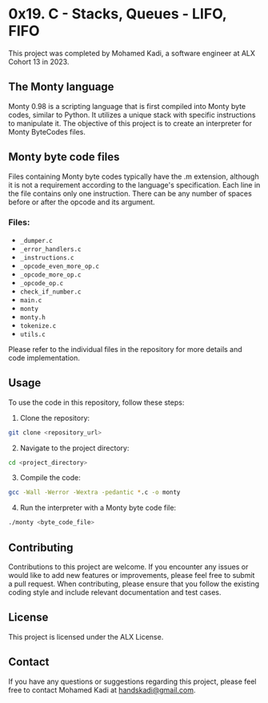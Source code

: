 # 0x19. C - Stacks, Queues - LIFO, FIFO

This project was completed by Mohamed Kadi, a software engineer at ALX Cohort 13 in 2023.

## The Monty language
Monty 0.98 is a scripting language that is first compiled into Monty byte codes, similar to Python. It utilizes a unique stack with specific instructions to manipulate it. The objective of this project is to create an interpreter for Monty ByteCodes files.

## Monty byte code files
Files containing Monty byte codes typically have the .m extension, although it is not a requirement according to the language's specification. Each line in the file contains only one instruction. There can be any number of spaces before or after the opcode and its argument.

### Files:
- `_dumper.c`
- `_error_handlers.c`
- `_instructions.c`
- `_opcode_even_more_op.c`
- `_opcode_more_op.c`
- `_opcode_op.c`
- `check_if_number.c`
- `main.c`
- `monty`
- `monty.h`
- `tokenize.c`
- `utils.c`

Please refer to the individual files in the repository for more details and code implementation.

## Usage
To use the code in this repository, follow these steps:

1. Clone the repository:
```bash
git clone <repository_url>
```
2. Navigate to the project directory:
```bash
cd <project_directory>
```

3. Compile the code:
```bash
gcc -Wall -Werror -Wextra -pedantic *.c -o monty
```
4. Run the interpreter with a Monty byte code file:
```bash
./monty <byte_code_file>
```
## Contributing
Contributions to this project are welcome. If you encounter any issues or would like to add new features or improvements, please feel free to submit a pull request. When contributing, please ensure that you follow the existing coding style and include relevant documentation and test cases.

## License
This project is licensed under the ALX License.

## Contact
If you have any questions or suggestions regarding this project, please feel free to contact Mohamed Kadi at handskadi@gmail.com.

